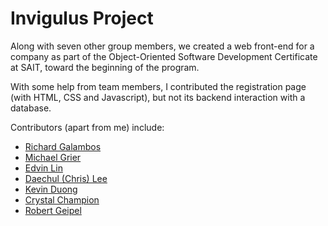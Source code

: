 # Invigulus Project
Along with seven other group members, we created a web front-end for a company as part of the Object-Oriented Software Development Certificate at SAIT, toward the beginning of the program.

With some help from team members, I contributed the registration page (with HTML, CSS and Javascript), but not its backend interaction with a database. 

Contributors (apart from me) include:
- [Richard Galambos](https://github.com/SmilinVamp)
- [Michael Grier](https://github.com/MichaelGrier)
- [Edvin Lin](https://github.com/MobsofFools)
- [Daechul (Chris) Lee](https://github.com/pachopa)
- [Kevin Duong](https://github.com/kevin-duong)
- [Crystal Champion](https://github.com/Nonsensesocks)
- [Robert Geipel](https://github.com/Geipelr)
